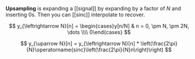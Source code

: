 **Upsampling** is expanding a [[signal]] by expanding by a factor of $N$ and inserting 0s. Then you can [[sinc]] interpolate to recover.

$$
y_{\leftrightarrow N}[n] = \begin{cases}y[n/N] & n = 0, \pm N, \pm 2N, \dots \\\\ 0\end{cases}
$$

$$
y_{\uparrow N}[n] = y_{\leftrightarrow N}[n] * \left(\frac{2\pi}{N}\operatorname{sinc}\left(\frac{2\pi}{N}n\right)\right)
$$